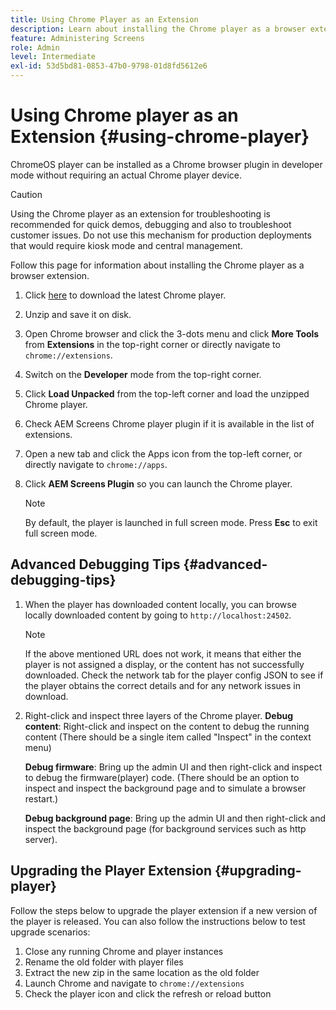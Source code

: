 ```yaml
---
title: Using Chrome Player as an Extension
description: Learn about installing the Chrome player as a browser extension for AEM Screens.
feature: Administering Screens
role: Admin
level: Intermediate
exl-id: 53d5bd81-0853-47b0-9798-01d8fd5612e6
---
```

# Using Chrome player as an Extension {#using-chrome-player}

ChromeOS player can be installed as a Chrome browser plugin in developer mode without requiring an actual Chrome player device. 

 >[!CAUTION]
 >
 > Using the Chrome player as an extension for troubleshooting is recommended for quick demos, debugging and also to troubleshoot customer issues. Do not use this mechanism for production deployments that would require kiosk mode and central management.

Follow this page for information about installing the Chrome player as a browser extension.

1. Click [here](https://download.macromedia.com/screens/) to download the latest Chrome player.

1. Unzip and save it on disk.

1. Open Chrome browser and click the 3-dots menu and click **More Tools** from **Extensions** in the top-right corner or directly navigate to `chrome://extensions`.

1. Switch on the **Developer** mode from the top-right corner.

1. Click **Load Unpacked** from the top-left corner and load the unzipped Chrome player.

1. Check AEM Screens Chrome player plugin if it is available in the list of extensions.

1. Open a new tab and click the Apps icon from the top-left corner, or directly navigate to `chrome://apps`.

1. Click **AEM Screens Plugin** so you can launch the Chrome player.

   >[!NOTE]
   >
   > By default, the player is launched in full screen mode. Press **Esc** to exit full screen mode.


## Advanced Debugging Tips {#advanced-debugging-tips}

1. When the player has downloaded content locally, you can browse locally downloaded content by going to `http://localhost:24502`.

   >[!NOTE]
   >
   > If the above mentioned URL does not work, it means that either the player is not assigned a display, or the content has not successfully downloaded. Check the network tab for the player config JSON to see if the player obtains the correct details and for any network issues in download.

1. Right-click and inspect three layers of the Chrome player.
   **Debug content**: Right-click and inspect on the content to debug the running content (There should be a single item called "Inspect" in the context menu)

   **Debug firmware**: Bring up the admin UI and then right-click and inspect to debug the firmware(player) code. (There should be an option to inspect and inspect the background page and to simulate a browser restart.)

   **Debug background page**: Bring up the admin UI and then right-click and inspect the background page (for background services such as http server).

## Upgrading the Player Extension {#upgrading-player}

Follow the steps below to upgrade the player extension if a new version of the player is released. You can also follow the instructions below to test upgrade scenarios:

1. Close any running Chrome and player instances
1. Rename the old folder with player files
1. Extract the new zip in the same location as the old folder
1. Launch Chrome and navigate to `chrome://extensions`
1. Check the player icon and click the refresh or reload button
